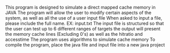 This program is designed to simulate a direct mapped cache memory in JAVA
The program will allow the user to modify certain aspects of the system, as well as all the use of a user input file
When asked to input a file, please include the full name. EX: input.txt
The input file is structured so that the user can test up to 6 different ranges of targets
the output will present the memory cache lines (Excluding 0's) as well as the hitratio and accesstime
The program uses algorithms to simulate cache memory
To compile the program, place the java file and input file into a new java project

